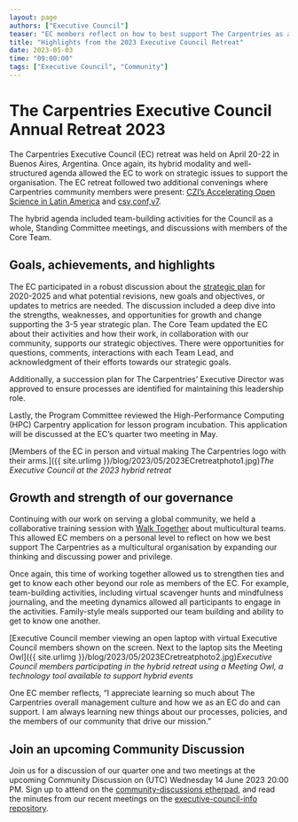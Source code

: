 ```yaml
---
layout: page
authors: ["Executive Council"]
teaser: "EC members reflect on how to best support The Carpentries as a multicultural organisation by expanding our thinking and discussing power and privilege."
title: "Highlights from the 2023 Executive Council Retreat"
date: 2023-05-03
time: "09:00:00"
tags: ["Executive Council", "Community"]
---
```


# The Carpentries Executive Council Annual Retreat 2023

The Carpentries Executive Council (EC) retreat was held on April 20-22 in Buenos Aires, Argentina. Once again, its hybrid modality and well-structured agenda allowed the EC to work on strategic issues to support the organisation. The EC retreat followed two additional convenings where Carpentries community members were present: [CZI’s Accelerating Open Science in Latin America](https://twitter.com/cziscience/status/1648792851763929089?s=20) and [csv,conf,v7](https://csvconf.com/).

The hybrid agenda included team-building activities for the Council as a whole, Standing Committee meetings, and discussions with members of the Core Team.

## Goals, achievements, and highlights

The EC participated in a robust discussion about the [strategic plan](https://carpentries.org/strategic-plan/) for 2020-2025 and what potential revisions, new goals and objectives, or updates to metrics are needed. The discussion included a deep dive into the strengths, weaknesses, and opportunities for growth and change supporting the 3-5 year strategic plan. The Core Team updated the EC about their activities and how their work, in collaboration with our community, supports our strategic objectives. There were opportunities for questions, comments, interactions with each Team Lead, and acknowledgment of their efforts towards our strategic goals.

Additionally, a succession plan for The Carpentries’ Executive Director was approved to ensure processes are identified for maintaining this leadership role.

Lastly, the Program Committee reviewed the High-Performance Computing (HPC) Carpentry application for lesson program incubation. This application will be discussed at the EC’s quarter two meeting in May.

[Members of the EC in person and virtual making The Carpentries logo with their arms.]({{ site.urlimg }}/blog/2023/05/2023ECretreatphoto1.jpg)_The Executive Council at the 2023 hybrid retreat_

## Growth and strength of our governance

Continuing with our work on serving a global community, we held a collaborative training session with [Walk Together](https://walktogether.co.nz/) about multicultural teams. This allowed EC members on a personal level to reflect on how we best support The Carpentries as a multicultural organisation by expanding our thinking and discussing power and privilege. 

Once again, this time of working together allowed us to strengthen ties and get to know each other beyond our role as members of the EC. For example, team-building activities, including virtual scavenger hunts and mindfulness journaling, and the meeting dynamics allowed all participants to engage in the activities. Family-style meals supported our team building and ability to get to know one another.

[Executive Council member viewing an open laptop with virtual Executive Council members shown on the screen. Next to the laptop sits the Meeting Owl]({{ site.urlimg }}/blog/2023/05/2023ECretreatphoto2.jpg)_Executive Council members participating in the hybrid retreat using a Meeting Owl, a technology tool available to support hybrid events_

One EC member reflects, “I appreciate learning so much about The Carpentries overall management culture and how we as an EC do and can support. I am always learning new things about our processes, policies, and the members of our community that drive our mission.”

## Join an upcoming Community Discussion

Join us for a discussion of our quarter one and two meetings at the upcoming Community Discussion on (UTC) Wednesday 14 June 2023 20:00 PM. Sign up to attend on the [community-discussions etherpad](https://pad.carpentries.org/community-discussions), and read the minutes from our recent meetings on the [executive-council-info repository](https://github.com/carpentries/executive-council-info/tree/main/minutes/2023). 
